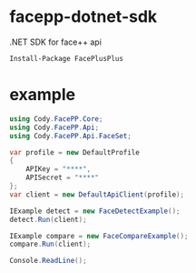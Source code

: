 # facepp-dotnet-sdk
.NET SDK for face++ api

```
Install-Package FacePlusPlus
```

# example
```c#
using Cody.FacePP.Core;
using Cody.FacePP.Api;
using Cody.FacePP.Api.FaceSet;

var profile = new DefaultProfile
{
    APIKey = "****",
    APISecret = "****"
};
var client = new DefaultApiClient(profile);

IExample detect = new FaceDetectExample();
detect.Run(client);

IExample compare = new FaceCompareExample();
compare.Run(client);

Console.ReadLine();
```
